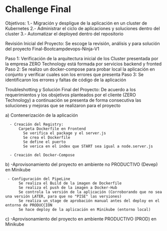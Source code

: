 # Challenge Final 

Objetivos: 
  1.- Migración y despligue de la aplicación en un cluster de Kubernetes
  2.- Administrar el ciclo de aplicaciones y soluciones dentro del cluster 
  3.- Automatizar el deployed dentro del repositorio
  
  Revisión Inicial del Proyecto: Se escoge la revisión, análisis y para solución del proyecto Final-Bootcampdevops-Ninja-V1
 
   Paso 1: Verificación de la arquitectura inicial de los Cluster presentada por la empresa ZERO Technology  está formada por servicios backend y fronted 
   Paso 2: Se realizo un docker-compose para probar local la aplicación en conjunto y verificar cuales son los errores que presenta 
   Paso 3: Se identificaron los errores y faltas de código de la aplicación
   
   Troubleshotting y Solución Final del Proyecto: De acuerdo a los requerimientos y los obsjetivos planteados por el cliente (ZERO Technology) a continuación se presenta  de forma consecutiva las soluciones y mejoras que se realizaron para el proyecto 
  
  
 a) Contenerización de la aplicación 
      
      - Creación del Registry: 
          Carpeta Dockerfile en Frontend
            Se verifica el package y el server.js
            Se crea el Dockerfile 
            Se define el puerto 
            Se verica en el index que START sea igual a node.server.js
      
      - Creación del Docker-Compose 
      
  b) -Aprovisonamiento del proyecto en ambiente no PRODUCTIVO (Devep) en Minikube
     
     - Configuración del PipeLine
          Se realiza el Build de la imagen de Dockerfile
          Se realiza el push de la imagen a Docker-Hub
          Se controla la versión de la aplicación (Corroborando que no sea una versión LATER, para que no "PISE" las versiones)
          Se realiza un stage de aprobación manual antes del deploy en el entorno de PRODUCCIÖN
          Se hace deploy de la aplicación en Minikube (entorno local) 
          
   c) -Aprovisonamiento del proyecto en ambiente PRODUCTIVO (PROD) en Minikube         
          
          
          
          
          
          
          
          
          
          
          
          
          
          
          
          
          
          
          
          

